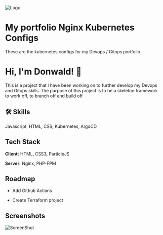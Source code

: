 ![Logo](https://drive.google.com/uc?id=1tYZ3yMQloYcQQusmzJUjp2MmocjWEqHq)

# My portfolio Nginx Kubernetes Configs 

These are the kubernetes configs for my Devops / Gitops portfolio


# Hi, I'm Donwald! 👋

This is a project that I have been working on to further develop my Devops and Gitops skills. The purpose of this project is to be a skeleton framework to work off, to branch off and build off 
## 🛠 Skills
Javascript, HTML, CSS, Kubernetes, ArgoCD


## Tech Stack

**Client:** HTML, CSS3, ParticleJS

**Server:** Nginx, PHP-FPM


## Roadmap

- Add Github Actions

- Create Terraform project 


## Screenshots

![ScreenShot](https://drive.google.com/uc?id=1XJuFC-IC7ZxemphfgtA8YptofOlneb7S)
